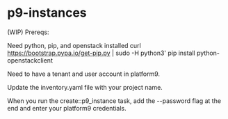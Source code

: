 # p9-instances

(WIP)
Prereqs:

Need python, pip, and openstack installed
  curl https://bootstrap.pypa.io/get-pip.py | sudo -H python3'
  pip install python-openstackclient

Need to have a tenant and user account in platform9.

Update the inventory.yaml file with your project name.

When you run the create::p9_instance task, add the --password flag at the end and enter your platform9 credentials.

